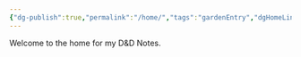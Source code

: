 ```yaml
---
{"dg-publish":true,"permalink":"/home/","tags":"gardenEntry","dgHomeLink":true,"dgPassFrontmatter":false}
---
```



Welcome to the home for my D&D Notes.